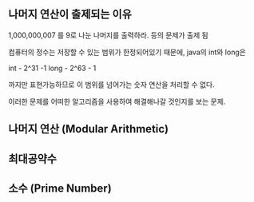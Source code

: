 ## 나머지 연산이 출제되는 이유
1,000,000,007 를 9로 나눈 나머지를 출력하라.
등의 문제가 출제 됨

컴퓨터의 정수는 저장할 수 있는 범위가 한정되어있기 때문에, 
java의 int와 long은

int - 2^31 -1
long - 2^63 - 1

까지만 표현가능하므로 이 범위를 넘어가는 숫자 연산을 처리할 수 없다.

이러한 문제를 어떠한 알고리즘을 사용하여 해결해나갈 것인지를 보는 문제.

## 나머지 연산 (Modular Arithmetic)



## 최대공약수

## 소수 (Prime Number)
<!--stackedit_data:
eyJoaXN0b3J5IjpbMTIxMDI0Njc2M119
-->